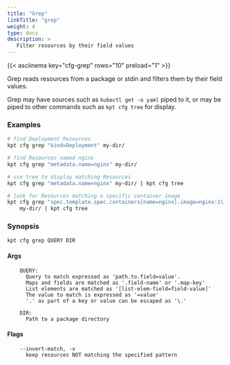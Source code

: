 ```yaml
---
title: "Grep"
linkTitle: "grep"
weight: 4
type: docs
description: >
   Filter resources by their field values
---
```

<!--mdtogo:Short
    Filter resources by their field values
-->

{{< asciinema key="cfg-grep" rows="10" preload="1" >}}

Grep reads resources from a package or stdin and filters them by their
field values.

Grep may have sources such as `kubectl get -o yaml` piped to it, or may
be piped to other commands such as `kpt cfg tree` for display.

### Examples
<!--mdtogo:Examples-->
```sh
# find Deployment Resources
kpt cfg grep "kind=Deployment" my-dir/
```

```sh
# find Resources named nginx
kpt cfg grep "metadata.name=nginx" my-dir/
```

```sh
# use tree to display matching Resources
kpt cfg grep "metadata.name=nginx" my-dir/ | kpt cfg tree
```

```sh
# look for Resources matching a specific container image
kpt cfg grep "spec.template.spec.containers[name=nginx].image=nginx:1\.7\.9" \
    my-dir/ | kpt cfg tree
```
<!--mdtogo-->

### Synopsis
<!--mdtogo:Long-->
```
kpt cfg grep QUERY DIR
```

#### Args

```
    QUERY:
      Query to match expressed as 'path.to.field=value'.
      Maps and fields are matched as '.field-name' or '.map-key'
      List elements are matched as '[list-elem-field=field-value]'
      The value to match is expressed as '=value'
      '.' as part of a key or value can be escaped as '\.'

    DIR:
      Path to a package directory
```

#### Flags

```
    --invert-match, -v
      keep resources NOT matching the specified pattern
```
<!--mdtogo-->
